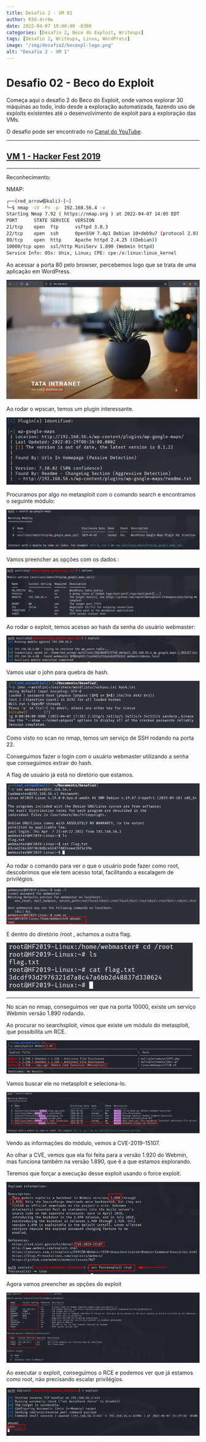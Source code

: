 ```yaml
---
title: Desafio 2 - VM 01
author: R3d-4rr0w
date: 2022-04-07 19:00:00 -0300
categories: [Desafio 2, Beco do Exploit, Writeups]
tags: [Desafio 2, Writeups, Linux, WordPress]
image: "/img/desafio2/becoxpl-logo.png"
alt: "Desafio 2 - VM 1"
---
```



# Desafio 02 - Beco do Exploit

Começa aqui o desafio 2 do Beco do Exploit, onde vamos explorar 30 máquinas ao todo, indo desde a exploração automatizada, fazendo uso de exploits existentes até o desenvolvimento de exploit para a exploração das VMs.

O desafio pode ser encontrado no [Canal do YouTube](https://www.youtube.com/watch?v=xnCS8fYfrjs&list=PLHBDBcFA_l_WBcUJWf8cp5BaPsUkquRQU&index=1).

---

## [VM 1 - Hacker Fest 2019](https://www.vulnhub.com/entry/hacker-fest-2019,378/)

---

Reconhecimento:

NMAP:

```bash
┌──(red_arrow㉿kali)-[~]
└─$ nmap -sV -Pn -p- 192.168.56.4 -v
Starting Nmap 7.92 ( https://nmap.org ) at 2022-04-07 14:05 EDT
PORT      STATE SERVICE  VERSION
21/tcp    open  ftp      vsftpd 3.0.3
22/tcp    open  ssh      OpenSSH 7.4p1 Debian 10+deb9u7 (protocol 2.0)
80/tcp    open  http     Apache httpd 2.4.25 ((Debian))
10000/tcp open  ssl/http MiniServ 1.890 (Webmin httpd)
Service Info: OSs: Unix, Linux; CPE: cpe:/o:linux:linux_kernel
```

Ao acessar a porta 80 pelo browser, percebemos logo que se trata de uma aplicação em WordPress.

![Untitled](img/desafio2/vm1/hackerfest-0.png)

Ao rodar o wpscan, temos um plugin interessante.

![Untitled](img/desafio2/vm1/hackerfest-1.png)

Procuramos por algo no metasploit com o comando search e encontramos o seguinte módulo:

![Untitled](img/desafio2/vm1/hackerfest-2.png)

Vamos preencher as opções com os dados :

![Untitled](img/desafio2/vm1/hackerfest-3.png)

Ao rodar o exploit, temos acesso ao hash da senha do usuário webmaster:

![Untitled](img/desafio2/vm1/hackerfest-4.png)

Vamos usar o john para quebra de hash.

![Untitled](img/desafio2/vm1/hackerfest-5.png)

Como visto no scan no nmap, temos um serviço de SSH rodando na porta 22.

Conseguimos fazer o login com o usuário webmaster utilizando a senha que conseguimos extrair do hash.

A flag de usuário já está no diretório que estamos.

![Untitled](img/desafio2/vm1/hackerfest-6.png)

Ao rodar o comando para ver o que o usuário pode fazer como root, descobrimos que ele tem acesso total, facilitando a escalagem de privilégios. 

![Untitled](img/desafio2/vm1/hackerfest-7.png)

E dentro do diretório /root , achamos a outra flag.

![Untitled](img/desafio2/vm1/hackerfest-8.png)

---

No scan no nmap, conseguimos ver que na porta 10000, existe um serviço Webmin versão 1.890 rodando.

Ao procurar no searchsploit, vimos que existe um módulo do metasploit, que possibilita um RCE.

![Untitled](img/desafio2/vm1/hackerfest-9.png)

Vamos buscar ele no metasploit e seleciona-lo.

![Untitled](img/desafio2/vm1/hackerfest-10.png)

Vendo as informações do módulo, vemos a CVE-2019-15107.

Ao olhar a CVE, vemos que ela foi feita para a versão 1.920 do Webmin, mas funciona também na versão 1.890, que é a que estamos explorando.

Teremos que forçar a execução desse exploit usando o force exploit.

![Untitled](img/desafio2/vm1/hackerfest-11.png)

Agora vamos preencher as opções do exploit

![Untitled](img/desafio2/vm1/hackerfest-12.png)

Ao executar o exploit, conseguimos o RCE e podemos ver que já estamos como root, não precisando escalar privilégios.

![Untitled](img/desafio2/vm1/hackerfest-13.png)